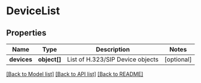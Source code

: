 # DeviceList

## Properties
Name | Type | Description | Notes
------------ | ------------- | ------------- | -------------
**devices** | **object[]** | List of H.323/SIP Device objects | [optional] 

[[Back to Model list]](../README.md#documentation-for-models) [[Back to API list]](../README.md#documentation-for-api-endpoints) [[Back to README]](../README.md)


